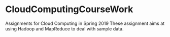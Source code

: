 # CloudComputingCourseWork
Assignments for Cloud Computing in Spring 2019
These assignment aims at using Hadoop and MapReduce to deal with sample data.
